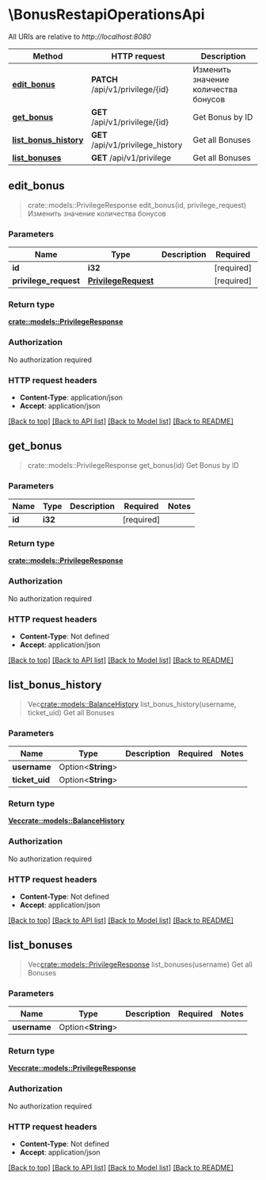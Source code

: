 # \BonusRestapiOperationsApi

All URIs are relative to *http://localhost:8080*

Method | HTTP request | Description
------------- | ------------- | -------------
[**edit_bonus**](BonusRestapiOperationsApi.md#edit_bonus) | **PATCH** /api/v1/privilege/{id} | Изменить значение количества бонусов
[**get_bonus**](BonusRestapiOperationsApi.md#get_bonus) | **GET** /api/v1/privilege/{id} | Get Bonus by ID
[**list_bonus_history**](BonusRestapiOperationsApi.md#list_bonus_history) | **GET** /api/v1/privilege_history | Get all Bonuses
[**list_bonuses**](BonusRestapiOperationsApi.md#list_bonuses) | **GET** /api/v1/privilege | Get all Bonuses



## edit_bonus

> crate::models::PrivilegeResponse edit_bonus(id, privilege_request)
Изменить значение количества бонусов

### Parameters


Name | Type | Description  | Required | Notes
------------- | ------------- | ------------- | ------------- | -------------
**id** | **i32** |  | [required] |
**privilege_request** | [**PrivilegeRequest**](PrivilegeRequest.md) |  | [required] |

### Return type

[**crate::models::PrivilegeResponse**](PrivilegeResponse.md)

### Authorization

No authorization required

### HTTP request headers

- **Content-Type**: application/json
- **Accept**: application/json

[[Back to top]](#) [[Back to API list]](../README.md#documentation-for-api-endpoints) [[Back to Model list]](../README.md#documentation-for-models) [[Back to README]](../README.md)


## get_bonus

> crate::models::PrivilegeResponse get_bonus(id)
Get Bonus by ID

### Parameters


Name | Type | Description  | Required | Notes
------------- | ------------- | ------------- | ------------- | -------------
**id** | **i32** |  | [required] |

### Return type

[**crate::models::PrivilegeResponse**](PrivilegeResponse.md)

### Authorization

No authorization required

### HTTP request headers

- **Content-Type**: Not defined
- **Accept**: application/json

[[Back to top]](#) [[Back to API list]](../README.md#documentation-for-api-endpoints) [[Back to Model list]](../README.md#documentation-for-models) [[Back to README]](../README.md)


## list_bonus_history

> Vec<crate::models::BalanceHistory> list_bonus_history(username, ticket_uid)
Get all Bonuses

### Parameters


Name | Type | Description  | Required | Notes
------------- | ------------- | ------------- | ------------- | -------------
**username** | Option<**String**> |  |  |
**ticket_uid** | Option<**String**> |  |  |

### Return type

[**Vec<crate::models::BalanceHistory>**](BalanceHistory.md)

### Authorization

No authorization required

### HTTP request headers

- **Content-Type**: Not defined
- **Accept**: application/json

[[Back to top]](#) [[Back to API list]](../README.md#documentation-for-api-endpoints) [[Back to Model list]](../README.md#documentation-for-models) [[Back to README]](../README.md)


## list_bonuses

> Vec<crate::models::PrivilegeResponse> list_bonuses(username)
Get all Bonuses

### Parameters


Name | Type | Description  | Required | Notes
------------- | ------------- | ------------- | ------------- | -------------
**username** | Option<**String**> |  |  |

### Return type

[**Vec<crate::models::PrivilegeResponse>**](PrivilegeResponse.md)

### Authorization

No authorization required

### HTTP request headers

- **Content-Type**: Not defined
- **Accept**: application/json

[[Back to top]](#) [[Back to API list]](../README.md#documentation-for-api-endpoints) [[Back to Model list]](../README.md#documentation-for-models) [[Back to README]](../README.md)
